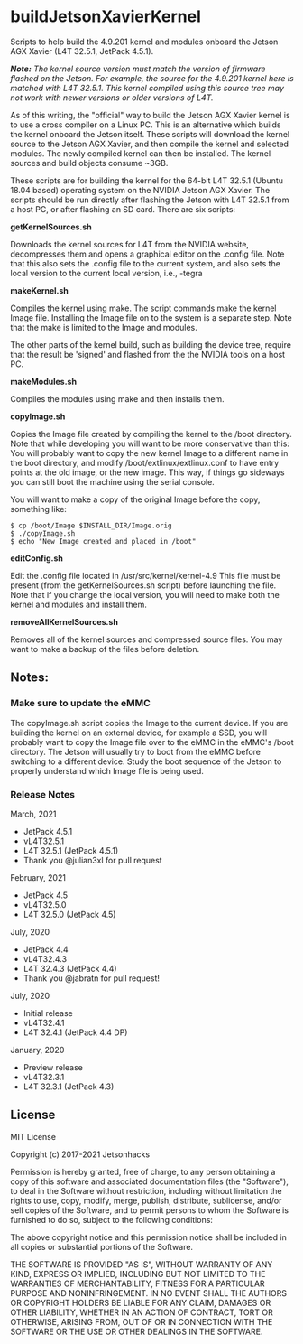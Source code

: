 # buildJetsonXavierKernel
Scripts to help build the 4.9.201 kernel and modules onboard the Jetson AGX Xavier (L4T 32.5.1, JetPack 4.5.1).

<em><strong>Note:</strong> The kernel source version must match the version of firmware flashed on the Jetson. For example, the source for the 4.9.201 kernel here is matched with L4T 32.5.1. This kernel compiled using this source tree may not work with newer versions or older versions of L4T.</em>

As of this writing, the "official" way to build the Jetson AGX Xavier kernel is to use a cross compiler on a Linux PC. This is an alternative which builds the kernel onboard the Jetson itself. These scripts will download the kernel source to the Jetson AGX Xavier, and then compile the kernel and selected modules. The newly compiled kernel can then be installed. The kernel sources and build objects consume ~3GB.

These scripts are for building the kernel for the 64-bit L4T 32.5.1 (Ubuntu 18.04 based) operating system on the NVIDIA Jetson AGX Xavier. The scripts should be run directly after flashing the Jetson with L4T 32.5.1 from a host PC, or after flashing an SD card. There are six scripts:

<strong>getKernelSources.sh</strong>

Downloads the kernel sources for L4T from the NVIDIA website, decompresses them and opens a graphical editor on the .config file. Note that this also sets the .config file to the current system, and also sets the local version to the current local version, i.e., -tegra

<strong>makeKernel.sh</strong>

Compiles the kernel using make. The script commands make the kernel Image file. Installing the Image file on to the system is a separate step. Note that the make is limited to the Image and modules.

The other parts of the kernel build, such as building the device tree, require that the result be 'signed' and flashed from the the NVIDIA tools on a host PC.

<strong>makeModules.sh</strong>

Compiles the modules using make and then installs them.

<strong>copyImage.sh</strong>

Copies the Image file created by compiling the kernel to the /boot directory. Note that while developing you will want to be more conservative than this: You will probably want to copy the new kernel Image to a different name in the boot directory, and modify /boot/extlinux/extlinux.conf to have entry points at the old image, or the new image. This way, if things go sideways you can still boot the machine using the serial console.

You will want to make a copy of the original Image before the copy, something like:

```
$ cp /boot/Image $INSTALL_DIR/Image.orig
$ ./copyImage.sh
$ echo "New Image created and placed in /boot"
```

<strong>editConfig.sh</strong>

Edit the .config file located in /usr/src/kernel/kernel-4.9 This file must be present (from the getKernelSources.sh script) before launching the file. Note that if you change the local version, you will need to make both the kernel and modules and install them.

<strong>removeAllKernelSources.sh</strong>

Removes all of the kernel sources and compressed source files. You may want to make a backup of the files before deletion.


<h2>Notes:</h2> 
<h3>Make sure to update the eMMC</h3>

The copyImage.sh script copies the Image to the current device. If you are building the kernel on an external device, for example a SSD, you will probably want to copy the Image file over to the eMMC in the eMMC's /boot directory. The Jetson will usually try to boot from the eMMC before switching to a different device. Study the boot sequence of the Jetson to properly understand which Image file is being used.

### Release Notes
March, 2021
* JetPack 4.5.1
* vL4T32.5.1
* L4T 32.5.1 (JetPack 4.5.1)
* Thank you @julian3xl for pull request

February, 2021
* JetPack 4.5
* vL4T32.5.0
* L4T 32.5.0 (JetPack 4.5)

July, 2020
* JetPack 4.4
* vL4T32.4.3
* L4T 32.4.3 (JetPack 4.4)
* Thank you @jabratn for pull request!

July, 2020
* Initial release
* vL4T32.4.1
* L4T 32.4.1 (JetPack 4.4 DP)

January, 2020
* Preview release
* vL4T32.3.1
* L4T 32.3.1 (JetPack 4.3)

## License
MIT License

Copyright (c) 2017-2021 Jetsonhacks

Permission is hereby granted, free of charge, to any person obtaining a copy
of this software and associated documentation files (the "Software"), to deal
in the Software without restriction, including without limitation the rights
to use, copy, modify, merge, publish, distribute, sublicense, and/or sell
copies of the Software, and to permit persons to whom the Software is
furnished to do so, subject to the following conditions:

The above copyright notice and this permission notice shall be included in all
copies or substantial portions of the Software.

THE SOFTWARE IS PROVIDED "AS IS", WITHOUT WARRANTY OF ANY KIND, EXPRESS OR
IMPLIED, INCLUDING BUT NOT LIMITED TO THE WARRANTIES OF MERCHANTABILITY,
FITNESS FOR A PARTICULAR PURPOSE AND NONINFRINGEMENT. IN NO EVENT SHALL THE
AUTHORS OR COPYRIGHT HOLDERS BE LIABLE FOR ANY CLAIM, DAMAGES OR OTHER
LIABILITY, WHETHER IN AN ACTION OF CONTRACT, TORT OR OTHERWISE, ARISING FROM,
OUT OF OR IN CONNECTION WITH THE SOFTWARE OR THE USE OR OTHER DEALINGS IN THE
SOFTWARE.
